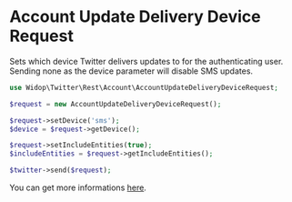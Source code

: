 # Account Update Delivery Device Request

Sets which device Twitter delivers updates to for the authenticating user. Sending none as the device parameter will
disable SMS updates.

``` php
use Widop\Twitter\Rest\Account\AccountUpdateDeliveryDeviceRequest;

$request = new AccountUpdateDeliveryDeviceRequest();

$request->setDevice('sms');
$device = $request->getDevice();

$request->setIncludeEntities(true);
$includeEntities = $request->getIncludeEntities();

$twitter->send($request);
```

You can get more informations [here](https://dev.twitter.com/docs/api/1.1/post/account/update_delivery_device).
